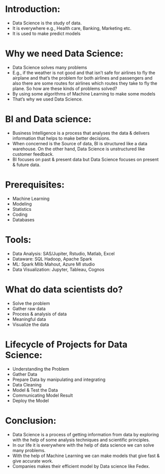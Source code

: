 # Introduction:
*	Data Science is the study of data.
*	It is everywhere e.g., Health care, Banking, Marketing etc.
*	It is used to make predict models

# Why we need Data Science:
*	Data Science solves many problems 
*	E.g., if the weather is not good and that isn’t safe for airlines to fly the airplane and that’s the problem for both airlines and passengers and also there are some routes for airlines which routes they take to fly the plane. So how are these kinds of problems solved?
*	By using some algorithms  of Machine Learning to make some models
*	That’s why we used Data Science.


# BI and Data science:
*	Business Intelligence is a process that analyses the data & delivers information that helps to make better decisions.
*	When concerned is the Source of data, BI is structured like a data warehouse. On the other hand, Data Science is unstructured like customer feedback.
*	BI focuses on past & present data but Data Science focuses on present & future data.

# Prerequisites:
*	Machine Learning
*	Modeling
*	Statistics
*	Coding
*	Databases

# Tools:
*	Data Analysis: SAS/Jupiter, Rstudio, Matlab, Excel
*	Dataware: SQL Hadoop, Apache Spark
*	ML: Spark Mlib Mahout, Azure Ml studio
*	Data Visualization: Jupyter, Tableau, Cognos




# What do data scientists do?
*	Solve the problem
*	Gather raw data
*	Process & analysis of data
*	Meaningful data
*	Visualize the data


# Lifecycle of Projects for Data Science:
*	Understanding the Problem
*	Gather Data 
*	Prepare Data by manipulating and integrating
*	Data Cleaning
*	Model  & Test the Data
*	Communicating Model Result
*	Deploy the Model

# Conclusion:
*	Data Science is a  process of getting information from data by exploring with the help of some analysis techniques and scientific principles.
*	In our life it is everywhere with the help of data science we can solve many problems.
*	With the help of Machine Learning we can make models that give fast  & give accurate work.
*	 Companies makes their  efficient model  by Data science like Fedex.

